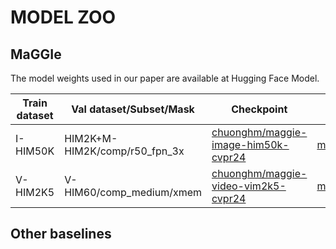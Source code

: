 # MODEL ZOO

## MaGGIe
The model weights used in our paper are available at Hugging Face Model.

| **Train dataset** | **Val dataset/Subset/Mask**   | **Checkpoint**                                                                                     | **Config**                                                                        | **Test set/Subset/Mask**  | **MAD**↓ | **Grad**↓ | **dtSSD**↓ |
|-------------------|-------------------------------|----------------------------------------------------------------------------------------------------|-----------------------------------------------------------------------------------|---------------------------|---------|----------|-----------|
| I-HIM50K          | HIM2K+M-HIM2K/comp/r50_fpn_3x | [chuonghm/maggie-image-him50k-cvpr24]( https://huggingface.co/chuonghm/maggie-image-him50k-cvpr24) | [maggie_image.yaml](../configs/maggie_image.yaml) | HIM2K+M-HIM2K/natural/all | 27.17   | 9.94     | -         |
| V-HIM2K5          | V-HIM60/comp_medium/xmem      | [chuonghm/maggie-video-vim2k5-cvpr24]( https://huggingface.co/chuonghm/maggie-video-vim2k5-cvpr24) | [maggie_video.yaml](../configs/maggie_video.yaml) | V-HIM60/comp_hard/xmem    | 21.23   | 7.08     | 29.90     |


## Other baselines


